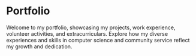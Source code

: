 # Portfolio
Welcome to my portfolio, showcasing my projects, work experience, volunteer activities, and extracurriculars. Explore how my diverse experiences and skills in computer science and community service reflect my growth and dedication.
